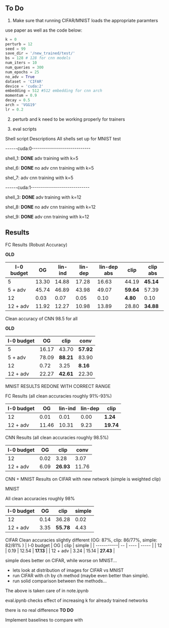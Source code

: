## To Do

1. Make sure that running CIFAR/MNIST loads the appropriate paramters 

use paper as well as the code below:
```python
k = 0
perturb = 12
seed = 99
save_dir = '/new_trained/test/'
bs = 128 # 128 for cnn models
num_iters = 10
num_queries = 300
num_epochs = 25
no_adv = True
dataset = 'CIFAR'
device = 'cuda:2'
embedding = 512 #512 embedding for cnn arch
momentum = 0.9
decay = 0.5
arch = 'VGG19'
lr = 0.2
```

2. perturb and k need to be working properly for trainers

3. eval scripts

Shell script Descriptions
All shells set up for MNIST test

------cuda:0-----------------------------

shell_1: **DONE** adv training with k=5

shel_6: **DONE** no adv cnn training with k=5

shel_7: adv cnn training with k=5

------cuda:1----------------------------- 

shell_3: **DONE** adv training with k=12

shel_8: **DONE** no adv cnn training with k=12

shel_9: **DONE** adv cnn training with k=12

## Results 

FC Results (Robust Accuracy)

**OLD**

| l-0 budget | OG    | lin-ind | lin-dep | lin-dep abs | clip  | clip abs | 
| -----------| --    | ------- | ------- | ----------- | ----  | -------- |
| 5          | 13.30 | 14.88   | 17.28   | 16.63       | 44.19 | **45.14**    |
| 5 + adv    | 45.74 | 46.89   | 43.98   | 49.07       | **59.64** | 57.39    |
| 12         | 0.03  | 0.07    | 0.05    | 0.10        | **4.80**  | 0.10     |
| 12 + adv   | 11.92 | 12.27   | 10.98   | 13.89       | 28.80 | **34.88**    |

Clean accuracy of CNN 98.5 for all

**OLD**

| l-0 budget | OG    | clip | conv |
| -----------| --    | ---- | ----- |
| 5          | 16.17 | 43.70 | **57.92** |
| 5 + adv    | 78.09 | **88.21** | 83.90 |
| 12         | 0.72  | 3.25  | **8.16**  |
| 12 + adv   | 22.27 | **42.61** | 22.30 |

MNIST RESULTS REDONE WITH CORRECT RANGE

FC Results  (all clean accuracies roughly 91%-93%)

| l-0 budget | OG    | lin-ind | lin-dep | clip     | 
| -----------| --    | ------- | ------- | ----     |
| 12         | 0.01  | 0.01    | 0.00    | **1.24** |
| 12 + adv   | 11.46 | 10.31   | 9.23    | **19.74**|

CNN Results (all clean accuracies roughly 98.5%)

| l-0 budget | OG    | clip      | conv      |
| -----------| --    | ----      | -----     |
| 12         | 0.02  | 3.28      | 3.07      |
| 12 + adv   | 6.09  | **26.93** | 11.76     |

CNN + MNIST Results on CIFAR with new network (simple is weighted clip)

MNIST

All clean accuracies roughly 98%

| l-0 budget | OG    | clip      | simple    |
| -----------| --    | ----      | -----     |
| 12         | 0.14  | 36.28     | 0.02      |
| 12 + adv   | 3.35  | **55.78** | 4.43      |

CIFAR
Clean accuracies slightly different (OG: 87%, clip: 86/77%, simple: 82/81% )
| l-0 budget | OG    | clip      | simple    |
| -----------| --    | ----      | -----     |
| 12         | 0.19  | 12.54     | **17.13** |
| 12 + adv   | 3.24  | 15.14     | **27.43** |

simple does better on CIFAR, while worse on MNIST...


- lets look at distribution of images for CIFAR vs MNIST
- run CIFAR with ch by ch method (maybe even better than simple).
- run solid comparison between the methods...

The above is taken care of in note.ipynb

eval.ipynb checks effect of increasing k for already trained networks

there is no real difference 
**TO DO** 

Implement baselines to compare with